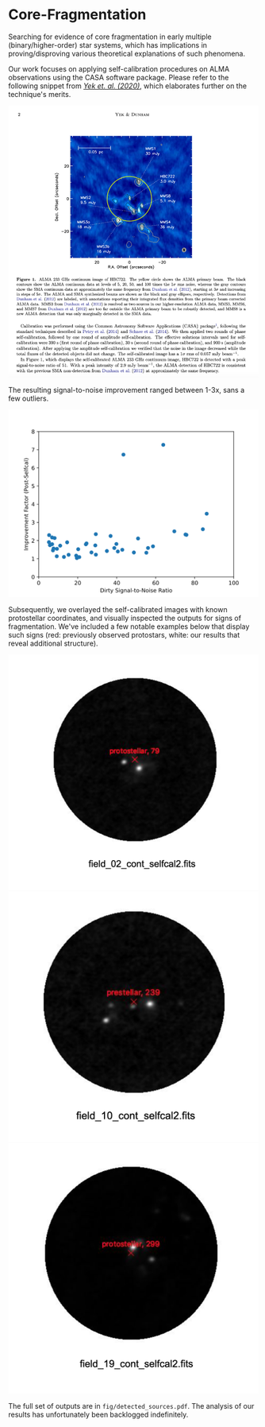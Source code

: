 # Core-Fragmentation
Searching for evidence of core fragmentation in early multiple (binary/higher-order) star systems, which has implications in proving/disproving various theoretical explanations of such phenomena. 

Our work focuses on applying self-calibration procedures on ALMA observations using the CASA software package. Please refer to the following snippet from [_Yek et. al. (2020)_](https://arxiv.org/pdf/2009.08019), which elaborates further on the technique's merits. 

![](fig/img_01.png)

The resulting signal-to-noise improvement ranged between 1-3x, sans a few outliers. 

![](fig/improvement_factor.png)

Subsequently, we overlayed the self-calibrated images with known protostellar coordinates, and visually inspected the outputs for signs of fragmentation. We've included a few notable examples below that display such signs (red: previously observed protostars, white: our results that reveal additional structure). 

![](fig/img_02.png)
![](fig/img_03.png)
![](fig/img_04.png)

The full set of outputs are in `fig/detected_sources.pdf`. The analysis of our results has unfortunately been backlogged indefinitely. 